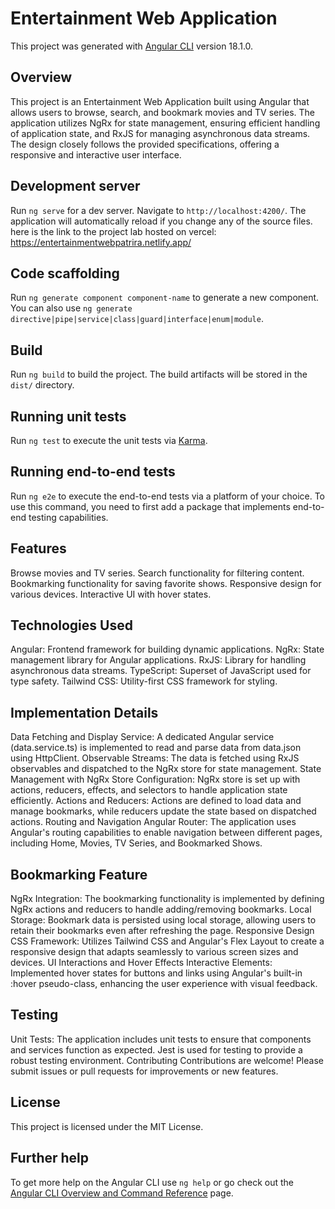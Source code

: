 # Entertainment Web Application

This project was generated with [Angular CLI](https://github.com/angular/angular-cli) version 18.1.0.

## Overview
This project is an Entertainment Web Application built using Angular that allows users to browse, search, and bookmark movies and TV series. The application utilizes NgRx for state management, ensuring efficient handling of application state, and RxJS for managing asynchronous data streams. The design closely follows the provided specifications, offering a responsive and interactive user interface.

## Development server

Run `ng serve` for a dev server. Navigate to `http://localhost:4200/`. The application will automatically reload if you change any of the source files. here is the link to the project lab hosted on vercel: https://entertainmentwebpatrira.netlify.app/

## Code scaffolding

Run `ng generate component component-name` to generate a new component. You can also use `ng generate directive|pipe|service|class|guard|interface|enum|module`.

## Build

Run `ng build` to build the project. The build artifacts will be stored in the `dist/` directory.

## Running unit tests

Run `ng test` to execute the unit tests via [Karma](https://karma-runner.github.io).

## Running end-to-end tests

Run `ng e2e` to execute the end-to-end tests via a platform of your choice. To use this command, you need to first add a package that implements end-to-end testing capabilities.

## Features

Browse movies and TV series.
Search functionality for filtering content.
Bookmarking functionality for saving favorite shows.
Responsive design for various devices.
Interactive UI with hover states.

## Technologies Used
Angular: Frontend framework for building dynamic applications.
NgRx: State management library for Angular applications.
RxJS: Library for handling asynchronous data streams.
TypeScript: Superset of JavaScript used for type safety.
Tailwind CSS: Utility-first CSS framework for styling.

## Implementation Details

Data Fetching and Display
Service: A dedicated Angular service (data.service.ts) is implemented to read and parse data from data.json using HttpClient.
Observable Streams: The data is fetched using RxJS observables and dispatched to the NgRx store for state management.
State Management with NgRx
Store Configuration: NgRx store is set up with actions, reducers, effects, and selectors to handle application state efficiently.
Actions and Reducers: Actions are defined to load data and manage bookmarks, while reducers update the state based on dispatched actions.
Routing and Navigation
Angular Router: The application uses Angular's routing capabilities to enable navigation between different pages, including Home, Movies, TV Series, and Bookmarked Shows.
## Bookmarking Feature
NgRx Integration: The bookmarking functionality is implemented by defining NgRx actions and reducers to handle adding/removing bookmarks.
Local Storage: Bookmark data is persisted using local storage, allowing users to retain their bookmarks even after refreshing the page.
Responsive Design
CSS Framework: Utilizes Tailwind CSS and Angular's Flex Layout to create a responsive design that adapts seamlessly to various screen sizes and devices.
UI Interactions and Hover Effects
Interactive Elements: Implemented hover states for buttons and links using Angular's built-in :hover pseudo-class, enhancing the user experience with visual feedback.
## Testing
Unit Tests: The application includes unit tests to ensure that components and services function as expected. Jest is used for testing to provide a robust testing environment.
Contributing
Contributions are welcome! Please submit issues or pull requests for improvements or new features.

## License
This project is licensed under the MIT License.


## Further help

To get more help on the Angular CLI use `ng help` or go check out the [Angular CLI Overview and Command Reference](https://angular.dev/tools/cli) page.
